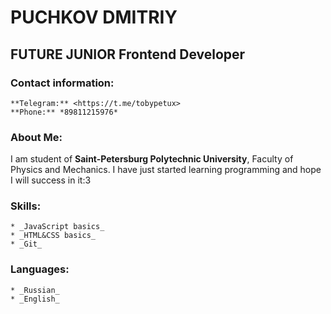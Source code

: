 # PUCHKOV DMITRIY

## FUTURE JUNIOR Frontend Developer

### Contact information:
    **Telegram:** <https://t.me/tobypetux>
    **Phone:** *89811215976*

### About Me:
I am student of **Saint-Petersburg Polytechnic University**, Faculty of Physics and Mechanics. I have just started learning programming and hope I will success in it:3

### Skills:
    * _JavaScript basics_
    * _HTML&CSS basics_
    * _Git_

### Languages:
    * _Russian_
    * _English_ 